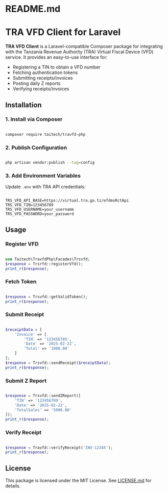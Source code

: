 # README.md

# TRA VFD Client for Laravel

**TRA VFD Client** is a Laravel-compatible Composer package for integrating with the Tanzania Revenue Authority (TRA) Virtual Fiscal Device (VFD) service. It provides an easy-to-use interface for:

- Registering a TIN to obtain a VFD number
- Fetching authentication tokens
- Submitting receipts/invoices
- Posting daily Z reports
- Verifying receipts/invoices

## Installation

### 1. Install via Composer

```sh

composer require taitech/travfd-php

```

### 2. Publish Configuration

```sh

php artisan vendor:publish --tag=config

```

### 3. Add Environment Variables

Update `.env` with TRA API credentials:

```env

TRS_VFD_API_BASE=https://virtual.tra.go.tz/efdmsRctApi
TRS_VFD_TIN=123456789
TRS_VFD_USERNAME=your_username
TRS_VFD_PASSWORD=your_password

```

## Usage

### Register VFD

```php

use Taitech\TravfdPhp\Facades\Trsvfd;
$response = Trsrfd::registerVfd();
print_r($response);

```

### Fetch Token

```php

$response = Trsvfd::getValidToken();
print_r($response);

```

### Submit Receipt

```php

$receiptData = [
    'Invoice' => [
        'TIN' => '123456789',
        'Date' => '2025-02-22',
        'Total' => '1000.00'
    ]
];
$response = Trsvfd::sendReceipt($receiptData);
print_r($response);

```

### Submit Z Report

```php

$response = Trsvfd::sendZReport([
    'TIN' => '123456789',
    'Date' => '2025-02-22',
    'TotalSales' => '5000.00'
]);
print_r($response);

```

### Verify Receipt

```php

$response = Travfd::verifyReceipt('INV-12345');
print_r($response);

```

## License

This package is licensed under the MIT License. See [LICENSE.md](LICENSE.md) for details.
